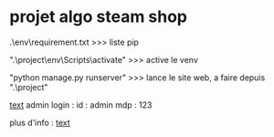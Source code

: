 # projet algo steam shop

.\env\requirement.txt >>> liste pip

".\project\env\Scripts\activate" >>> active le venv

"python manage.py runserver" >>> lance le site web, a faire depuis ".\project\"

[text](http://127.0.0.1:8000/admin/)
admin login :
    id : admin 
    mdp : 123

plus d'info :
    [text](www.imgur.com/a/G6rU8)